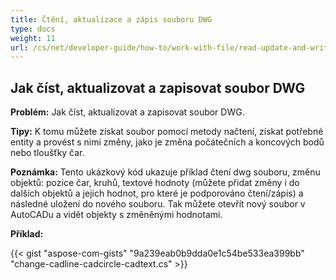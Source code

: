 ```yaml
---
title: Čtění, aktualizace a zápis souboru DWG
type: docs
weight: 11
url: /cs/net/developer-guide/how-to/work-with-file/read-update-and-write-dwg-file/
---
```


## **Jak číst, aktualizovat a zapisovat soubor DWG**

**Problém:** Jak číst, aktualizovat a zapisovat soubor DWG.

**Tipy:** K tomu můžete získat soubor pomocí metody načtení, získat potřebné entity a provést s nimi změny, jako je změna počátečních a koncových bodů nebo tloušťky čar.

**Poznámka:** Tento ukázkový kód ukazuje příklad čtení dwg souboru, změnu objektů: pozice čar, kruhů, textové hodnoty (můžete přidat změny i do dalších objektů a jejich hodnot, pro které je podporováno čtení/zápis) a následné uložení do nového souboru. Tak můžete otevřít nový soubor v AutoCADu a vidět objekty s změněnými hodnotami.

**Příklad:**

{{< gist "aspose-com-gists" "9a239eab0b9dda0e1c54be533ea399bb" "change-cadline-cadcircle-cadtext.cs" >}}
